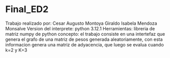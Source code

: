 # Final_ED2
Trabajo realizado por:
Cesar Augusto Montoya Giraldo
Isabela Mendoza Monsalve 
Version del interprete: python 3.12.1
Herramientas: libreria de matriz numpy de python
concepto: el trabajo consiste en una intertefaz que genera el grafo de una matriz de pesos generada aleatoriamente, con esta informacion genera una matriz de adyacencia, que luego se evalua cuando k=2 y K=3
